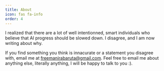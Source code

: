 ```yaml
---
title: About
icon: fas fa-info
order: 4
---
```


I realized that there are a lot of well intentionned, smart individuals who believe that AI progress should be slowed down. I disagree, and I am now writing about why.

If you find something you think is innacurate or a statement you disagree with, email me at freemanirabaruta@gmail.com. Feel free to email me about anything else, literally anything, I will be happy to talk to you :).
